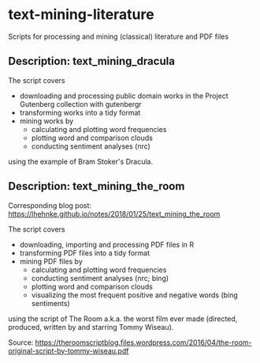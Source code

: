 # text-mining-literature

Scripts for processing and mining (classical) literature and PDF files

## Description: text_mining_dracula

The script covers

* downloading and processing public domain works in the Project Gutenberg collection with gutenbergr
* transforming works into a tidy format
* mining works by
    * calculating and plotting word frequencies
    * plotting word and comparison clouds
    * conducting sentiment analyses (nrc)

using the example of Bram Stoker's Dracula.

## Description: text_mining_the_room

Corresponding blog post: https://lhehnke.github.io/notes/2018/01/25/text_mining_the_room 

The script covers

* downloading, importing and processing PDF files in R
* transforming PDF files into a tidy format
* mining PDF files by
    * calculating and plotting word frequencies
    * conducting sentiment analyses (nrc; bing)
    * plotting word and comparison clouds
    * visualizing the most frequent positive and negative words (bing sentiments)

using the script of The Room a.k.a. the worst film ever made (directed, produced, written by and starring Tommy Wiseau).

Source: https://theroomscriptblog.files.wordpress.com/2016/04/the-room-original-script-by-tommy-wiseau.pdf

